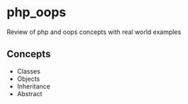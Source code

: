 # php_oops
Review of php and oops concepts with real world examples

## Concepts
* Classes
* Objects
* Inheritance
* Abstract 
